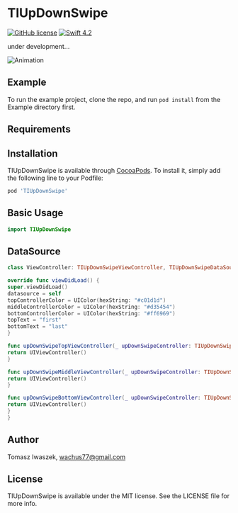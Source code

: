 # TIUpDownSwipe

[![GitHub license](https://img.shields.io/badge/license-MIT-lightgrey.svg)](https://raw.githubusercontent.com/wachus77/TIUpDownSwipe/master/LICENSE)
[![Swift 4.2](https://img.shields.io/badge/Swift-4.2-green.svg?style=flat)](https://developer.apple.com/swift/)

under development...

![Animation](https://raw.githubusercontent.com/wachus77/TIUpDownSwipe/master/Screenshots/first.gif)

## Example

To run the example project, clone the repo, and run `pod install` from the Example directory first.

## Requirements

## Installation

TIUpDownSwipe is available through [CocoaPods](https://cocoapods.org). To install
it, simply add the following line to your Podfile:

```ruby
pod 'TIUpDownSwipe'
```
## Basic Usage

```swift
import TIUpDownSwipe
```

## DataSource

```swift
class ViewController: TIUpDownSwipeViewController, TIUpDownSwipeDataSource {

override func viewDidLoad() {
super.viewDidLoad()
datasource = self
topControllerColor = UIColor(hexString: "#c01d1d")
middleControllerColor = UIColor(hexString: "#d35454")
bottomControllerColor = UIColor(hexString: "#ff6969")
topText = "first"
bottomText = "last"
}

func upDownSwipeTopViewController(_ upDownSwipeController: TIUpDownSwipeViewController) -> UIViewController {
return UIViewController()
}

func upDownSwipeMiddleViewController(_ upDownSwipeController: TIUpDownSwipeViewController) -> UIViewController {
return UIViewController()
}

func upDownSwipeBottomViewController(_ upDownSwipeController: TIUpDownSwipeViewController) -> UIViewController {
return UIViewController()
}
}
```


## Author

Tomasz Iwaszek, wachus77@gmail.com

## License

TIUpDownSwipe is available under the MIT license. See the LICENSE file for more info.

